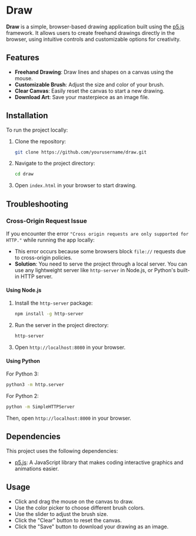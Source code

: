 # Draw

**Draw** is a simple, browser-based drawing application built using the [p5.js](https://p5js.org/) framework. It allows users to create freehand drawings directly in the browser, using intuitive controls and customizable options for creativity.

## Features

- **Freehand Drawing**: Draw lines and shapes on a canvas using the mouse.
- **Customizable Brush**: Adjust the size and color of your brush.
- **Clear Canvas**: Easily reset the canvas to start a new drawing.
- **Download Art**: Save your masterpiece as an image file.


## Installation

To run the project locally:

1. Clone the repository:

   ```bash
   git clone https://github.com/yourusername/draw.git
   ```

2. Navigate to the project directory:

   ```bash
   cd draw
   ```

3. Open `index.html` in your browser to start drawing.

## Troubleshooting

### Cross-Origin Request Issue

If you encounter the error `"Cross origin requests are only supported for HTTP."` while running the app locally:

- This error occurs because some browsers block `file://` requests due to cross-origin policies.
- **Solution**: You need to serve the project through a local server. You can use any lightweight server like `http-server` in Node.js, or Python's built-in HTTP server.

#### Using Node.js

1. Install the `http-server` package:

   ```bash
   npm install -g http-server
   ```

2. Run the server in the project directory:

   ```bash
   http-server
   ```

3. Open `http://localhost:8080` in your browser.

#### Using Python

For Python 3:

   ```bash
   python3 -m http.server
   ```

For Python 2:

   ```bash
   python -m SimpleHTTPServer
   ```

Then, open `http://localhost:8000` in your browser.   
   

## Dependencies

This project uses the following dependencies:

- [p5.js](https://p5js.org/): A JavaScript library that makes coding interactive graphics and animations easier.

## Usage

- Click and drag the mouse on the canvas to draw.
- Use the color picker to choose different brush colors.
- Use the slider to adjust the brush size.
- Click the "Clear" button to reset the canvas.
- Click the "Save" button to download your drawing as an image.


